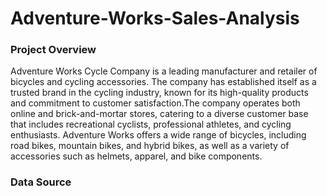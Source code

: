 # Adventure-Works-Sales-Analysis

### Project Overview
Adventure Works Cycle Company is a leading manufacturer and retailer of bicycles and cycling accessories. The company has established itself as a trusted brand in the cycling industry, known for its high-quality products and commitment to customer satisfaction.The company operates both online and brick-and-mortar stores, catering to a diverse customer base that includes recreational cyclists, professional athletes, and cycling enthusiasts. Adventure Works offers a wide range of bicycles, including road bikes, mountain bikes, and hybrid bikes, as well as a variety of accessories such as helmets, apparel, and bike components.

### Data Source
